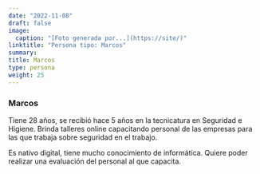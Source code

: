 ```yaml
---
date: "2022-11-08"
draft: false
image:
  caption: "[Foto generada por...](https://site/)"
linktitle: "Persona tipo: Marcos"
summary: 
title: Marcos
type: persona
weight: 25
---
```


### Marcos

Tiene 28 años, se recibió hace 5 años en la tecnicatura en Seguridad e Higiene. Brinda talleres online capacitando personal de las empresas para las que trabaja sobre seguridad en el trabajo.

Es nativo digital, tiene mucho conocimiento de informática. Quiere poder realizar una evaluación del personal al que capacita.
